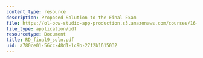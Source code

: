 ```yaml
---
content_type: resource
description: Proposed Solution to the Final Exam
file: https://ol-ocw-studio-app-production.s3.amazonaws.com/courses/16-881-robust-system-design-summer-1998/a780ce0156cc48d11c9b27f2b1615032_RD_final9_soln.pdf
file_type: application/pdf
resourcetype: Document
title: RD_final9_soln.pdf
uid: a780ce01-56cc-48d1-1c9b-27f2b1615032
---
```

